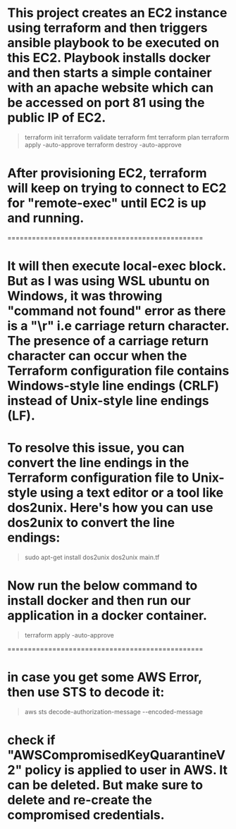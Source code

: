 # This project creates an EC2 instance using terraform and then triggers ansible playbook to be executed on this EC2. Playbook installs docker and then starts a simple container with an apache website which can be accessed on port 81 using the public IP of EC2.


>terraform init
>terraform validate
>terraform fmt
>terraform plan
>terraform apply -auto-approve
>terraform destroy -auto-approve

# After provisioning EC2, terraform will keep on trying to connect to EC2 for "remote-exec" until EC2 is up and running.

================================================
# It will then execute local-exec block. But as I was using WSL ubuntu on Windows, it was throwing "command not found" error as there is a "\r" i.e carriage return character. The presence of a carriage return character can occur when the Terraform configuration file contains Windows-style line endings (CRLF) instead of Unix-style line endings (LF).

# To resolve this issue, you can convert the line endings in the Terraform configuration file to Unix-style using a text editor or a tool like dos2unix. Here's how you can use dos2unix to convert the line endings:
>sudo apt-get install dos2unix
>dos2unix main.tf

# Now run the below command to install docker and then run our application in a docker container.
>terraform apply -auto-approve

================================================
# in case you get some AWS Error, then use STS to decode it:
>aws sts decode-authorization-message --encoded-message <ENCODED MESSAGE>

# check if "AWSCompromisedKeyQuarantineV2" policy is applied to user in AWS. It can be deleted. But make sure to delete and re-create the compromised credentials.

